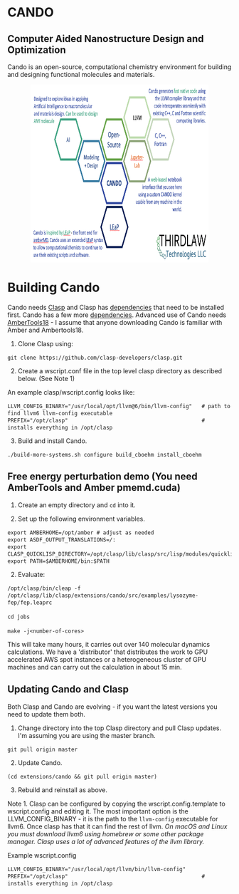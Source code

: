 # CANDO
## Computer Aided Nanostructure Design and Optimization

Cando is an open-source, computational chemistry environment for
building and designing functional molecules and materials.

<div style="text-align: center"><img src="documentation/CANDO_map.png" width=400 height=400 align=center /></div>

# Building Cando 

Cando needs [Clasp](https://github.com/clasp-developers/clasp.git) and Clasp has [dependencies](https://github.com/clasp-developers/clasp/wiki/Build-Instructions) that need to be installed first.  Cando has a few more [dependencies](https://github.com/drmeister/cando/wiki/Cando-dependencies).  Advanced use of Cando needs [AmberTools18](http://ambermd.org/GetAmber.php#ambertools) - I assume that anyone downloading Cando is familiar with Amber and Ambertools18.

1. Clone Clasp using: 

```
git clone https://github.com/clasp-developers/clasp.git
```

2. Create a wscript.conf file in the top level clasp directory as described below. (See Note 1)

An example clasp/wscript.config looks like:
```
LLVM_CONFIG_BINARY="/usr/local/opt/llvm@6/bin/llvm-config"   # path to find llvm6 llvm-config executable
PREFIX="/opt/clasp"                                          # installs everything in /opt/clasp
```

3. Build and install Cando.

```
./build-more-systems.sh configure build_cboehm install_cboehm
```

## Free energy perturbation demo (You need AmberTools and Amber pmemd.cuda)

1. Create an empty directory and ```cd``` into it.

2. Set up the following environment variables.
```
export AMBERHOME=/opt/amber # adjust as needed
export ASDF_OUTPUT_TRANSLATIONS=/:
export CLASP_QUICKLISP_DIRECTORY=/opt/clasp/lib/clasp/src/lisp/modules/quicklisp/
export PATH=$AMBERHOME/bin:$PATH
```

2. Evaluate:

```
/opt/clasp/bin/cleap -f /opt/clasp/lib/clasp/extensions/cando/src/examples/lysozyme-fep/fep.leaprc

cd jobs

make -j<number-of-cores>    
```

This will take many hours, it carries out over 140 molecular dynamics calculations. We have a 'distributor' that distributes the work to GPU accelerated AWS spot instances or a heterogeneous cluster of GPU machines and can carry out the calculation in about 15 min.

## Updating Cando and Clasp

Both Clasp and Cando are evolving - if you want the latest versions you need to update them both.

1. Change directory into the top Clasp directory and pull Clasp updates.  I'm assuming you are using the master branch.

```
git pull origin master
```

2. Update Cando.

```
(cd extensions/cando && git pull origin master)
```

3. Rebuild and reinstall as above.

Note 1. Clasp can be configured by copying the wscript.config.template to wscript.config and editing it. The most important option is the LLVM_CONFIG_BINARY - it is the path to the ```llvm-config``` executable for llvm6.  Once clasp has that it can find the rest of llvm.  *On macOS and Linux you must download llvm6 using homebrew or some other package manager. Clasp uses a lot of advanced features of the llvm library.*

Example wscript.config
```
LLVM_CONFIG_BINARY="/usr/local/opt/llvm/bin/llvm-config"
PREFIX="/opt/clasp"                                          # installs everything in /opt/clasp
```
